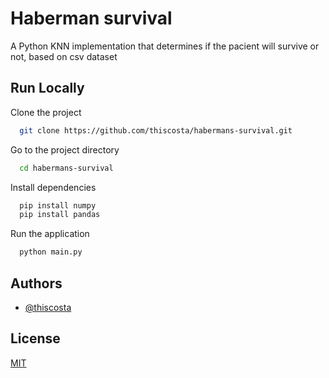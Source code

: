 
# Haberman survival

A Python KNN implementation that determines if the pacient will survive or not, based on csv dataset


## Run Locally

Clone the project

```bash
  git clone https://github.com/thiscosta/habermans-survival.git
```

Go to the project directory

```bash
  cd habermans-survival
```

Install dependencies

```bash
  pip install numpy
  pip install pandas
```

Run the application

```bash
  python main.py
```

  
## Authors

- [@thiscosta](https://www.github.com/thiscosta)

  
## License

[MIT](https://choosealicense.com/licenses/mit/)